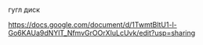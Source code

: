 гугл диск 

https://docs.google.com/document/d/1TwmtBltU1-l-Go6KAUa9dNYlT_NfmvGrOOrXIuLcUvk/edit?usp=sharing
